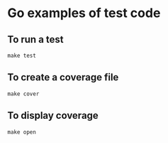 # Go examples of test code

## To run a test

```shell
make test
```

## To create a coverage file

```shell
make cover
```

## To display coverage

```shell
make open
```
